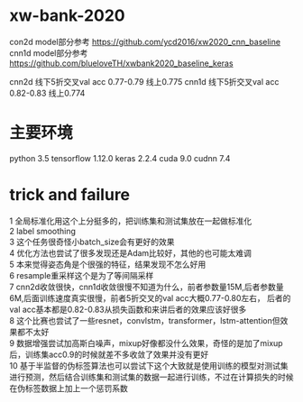 # xw-bank-2020

con2d model部分参考 https://github.com/ycd2016/xw2020_cnn_baseline
cnn1d model部分参考 https://github.com/blueloveTH/xwbank2020_baseline_keras

cnn2d 线下5折交叉val acc 0.77-0.79 线上0.775
cnn1d 线下5折交叉val acc 0.82-0.83 线上0.774

# 主要环境
python 3.5
tensorflow 1.12.0
keras 2.2.4
cuda 9.0
cudnn 7.4


# trick and failure

1 全局标准化用这个上分挺多的，把训练集和测试集放在一起做标准化<br>
2 label smoothing<br>
3 这个任务很奇怪小batch_size会有更好的效果<br>
4 优化方法也尝试了很多发现还是Adam比较好，其他的也可能太难调<br>
5 本来觉得姿态角是个很强的特征，结果发现不怎么好用<br>
6 resample重采样这个是为了等间隔采样<br>
7 cnn2d收敛很快，cnn1d收敛很慢不知道为什么，前者参数量15M,后者参数量6M,后面训练速度真实很慢，前者5折交叉的val acc大概0.77-0.80左右，
  后者的val acc基本都是0.82-0.83从损失函数和来讲后者的效果应该好很多<br>
8 这个比赛也尝试了一些resnet，convlstm，transformer，lstm-attention但效果都不太好<br>
9 数据增强尝试加高斯白噪声，mixup好像都没什么效果，奇怪的是加了mixup后，训练集acc0.9的时候就差不多收敛了效果并没有更好<br>
10 基于半监督的伪标签算法也可以尝试下这个大致就是使用训练的模型对测试集进行预测，然后结合训练集和测试集的数据一起进行训练，不过在计算损失的时候在伪标签数据上加上一个惩罚系数<br>
